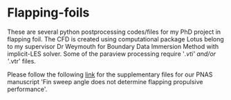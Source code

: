 # Flapping-foils #
These are several python postprocessing codes/files for my PhD project in flapping foil. 
The CFD is created using computational package Lotus belong to my supervisor Dr Weymouth for Boundary Data Immersion Method with implicit-LES solver.
Some of the paraview processing require  '*.vti' and/or '*.vtr' files.

Please follow the following [link](https://andhini.github.io/Flapping-foils/) for the supplementary files for our PNAS manuscript 'Fin sweep angle does not determine flapping propulsive performance'.

